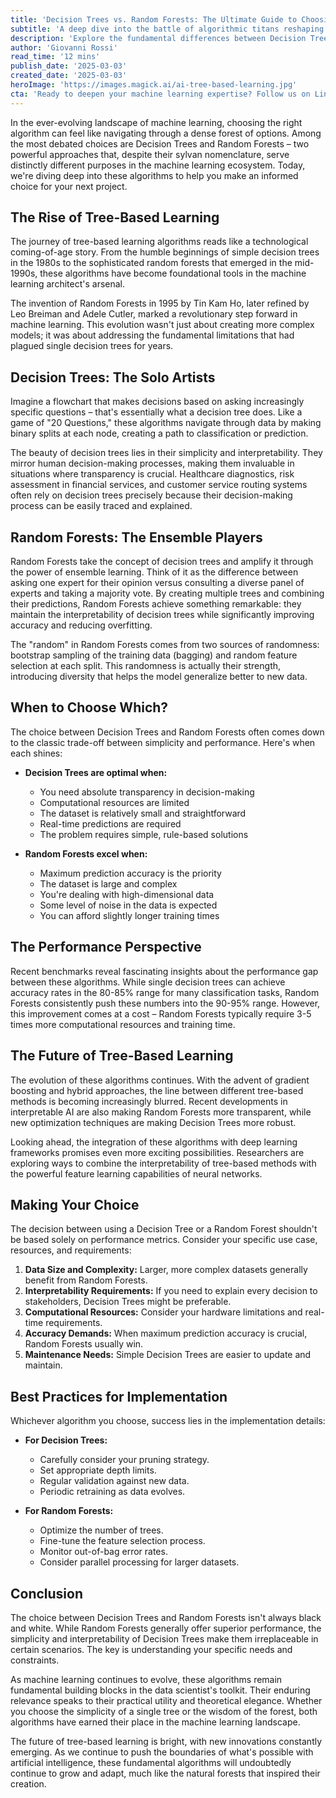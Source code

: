 ```yaml
---
title: 'Decision Trees vs. Random Forests: The Ultimate Guide to Choosing Your Machine Learning Algorithm'
subtitle: 'A deep dive into the battle of algorithmic titans reshaping the future of artificial intelligence'
description: 'Explore the fundamental differences between Decision Trees and Random Forests in machine learning. From their historical evolution to practical implementation, discover when to use each algorithm and how they\'re shaping the future of AI. Learn about performance trade-offs, best practices, and make informed decisions for your ML projects.'
author: 'Giovanni Rossi'
read_time: '12 mins'
publish_date: '2025-03-03'
created_date: '2025-03-03'
heroImage: 'https://images.magick.ai/ai-tree-based-learning.jpg'
cta: 'Ready to deepen your machine learning expertise? Follow us on LinkedIn for more in-depth analysis of AI algorithms and stay updated with the latest developments in the field of artificial intelligence.'
---
```


In the ever-evolving landscape of machine learning, choosing the right algorithm can feel like navigating through a dense forest of options. Among the most debated choices are Decision Trees and Random Forests – two powerful approaches that, despite their sylvan nomenclature, serve distinctly different purposes in the machine learning ecosystem. Today, we're diving deep into these algorithms to help you make an informed choice for your next project.

## The Rise of Tree-Based Learning

The journey of tree-based learning algorithms reads like a technological coming-of-age story. From the humble beginnings of simple decision trees in the 1980s to the sophisticated random forests that emerged in the mid-1990s, these algorithms have become foundational tools in the machine learning architect's arsenal.

The invention of Random Forests in 1995 by Tin Kam Ho, later refined by Leo Breiman and Adele Cutler, marked a revolutionary step forward in machine learning. This evolution wasn't just about creating more complex models; it was about addressing the fundamental limitations that had plagued single decision trees for years.

## Decision Trees: The Solo Artists

Imagine a flowchart that makes decisions based on asking increasingly specific questions – that's essentially what a decision tree does. Like a game of "20 Questions," these algorithms navigate through data by making binary splits at each node, creating a path to classification or prediction.

The beauty of decision trees lies in their simplicity and interpretability. They mirror human decision-making processes, making them invaluable in situations where transparency is crucial. Healthcare diagnostics, risk assessment in financial services, and customer service routing systems often rely on decision trees precisely because their decision-making process can be easily traced and explained.

## Random Forests: The Ensemble Players

Random Forests take the concept of decision trees and amplify it through the power of ensemble learning. Think of it as the difference between asking one expert for their opinion versus consulting a diverse panel of experts and taking a majority vote. By creating multiple trees and combining their predictions, Random Forests achieve something remarkable: they maintain the interpretability of decision trees while significantly improving accuracy and reducing overfitting.

The "random" in Random Forests comes from two sources of randomness: bootstrap sampling of the training data (bagging) and random feature selection at each split. This randomness is actually their strength, introducing diversity that helps the model generalize better to new data.

## When to Choose Which?

The choice between Decision Trees and Random Forests often comes down to the classic trade-off between simplicity and performance. Here's when each shines:

- **Decision Trees are optimal when:**
  - You need absolute transparency in decision-making
  - Computational resources are limited
  - The dataset is relatively small and straightforward
  - Real-time predictions are required
  - The problem requires simple, rule-based solutions

- **Random Forests excel when:**
  - Maximum prediction accuracy is the priority
  - The dataset is large and complex
  - You're dealing with high-dimensional data
  - Some level of noise in the data is expected
  - You can afford slightly longer training times

## The Performance Perspective

Recent benchmarks reveal fascinating insights about the performance gap between these algorithms. While single decision trees can achieve accuracy rates in the 80-85% range for many classification tasks, Random Forests consistently push these numbers into the 90-95% range. However, this improvement comes at a cost – Random Forests typically require 3-5 times more computational resources and training time.

## The Future of Tree-Based Learning

The evolution of these algorithms continues. With the advent of gradient boosting and hybrid approaches, the line between different tree-based methods is becoming increasingly blurred. Recent developments in interpretable AI are also making Random Forests more transparent, while new optimization techniques are making Decision Trees more robust.

Looking ahead, the integration of these algorithms with deep learning frameworks promises even more exciting possibilities. Researchers are exploring ways to combine the interpretability of tree-based methods with the powerful feature learning capabilities of neural networks.

## Making Your Choice

The decision between using a Decision Tree or a Random Forest shouldn't be based solely on performance metrics. Consider your specific use case, resources, and requirements:

1. **Data Size and Complexity:** Larger, more complex datasets generally benefit from Random Forests.
2. **Interpretability Requirements:** If you need to explain every decision to stakeholders, Decision Trees might be preferable.
3. **Computational Resources:** Consider your hardware limitations and real-time requirements.
4. **Accuracy Demands:** When maximum prediction accuracy is crucial, Random Forests usually win.
5. **Maintenance Needs:** Simple Decision Trees are easier to update and maintain.

## Best Practices for Implementation

Whichever algorithm you choose, success lies in the implementation details:

- **For Decision Trees:**
  - Carefully consider your pruning strategy.
  - Set appropriate depth limits.
  - Regular validation against new data.
  - Periodic retraining as data evolves.

- **For Random Forests:**
  - Optimize the number of trees.
  - Fine-tune the feature selection process.
  - Monitor out-of-bag error rates.
  - Consider parallel processing for larger datasets.

## Conclusion

The choice between Decision Trees and Random Forests isn't always black and white. While Random Forests generally offer superior performance, the simplicity and interpretability of Decision Trees make them irreplaceable in certain scenarios. The key is understanding your specific needs and constraints.

As machine learning continues to evolve, these algorithms remain fundamental building blocks in the data scientist's toolkit. Their enduring relevance speaks to their practical utility and theoretical elegance. Whether you choose the simplicity of a single tree or the wisdom of the forest, both algorithms have earned their place in the machine learning landscape.

The future of tree-based learning is bright, with new innovations constantly emerging. As we continue to push the boundaries of what's possible with artificial intelligence, these fundamental algorithms will undoubtedly continue to grow and adapt, much like the natural forests that inspired their creation.